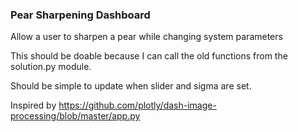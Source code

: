 ### Pear Sharpening Dashboard

Allow a user to sharpen a pear while changing system parameters

This should be doable because I can call the old functions from the solution.py module.

Should be simple to update when slider and sigma are set.

Inspired by 
https://github.com/plotly/dash-image-processing/blob/master/app.py